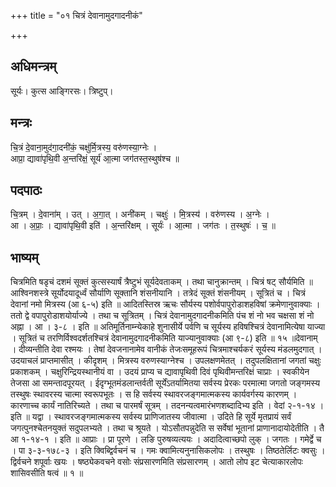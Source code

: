 +++
title = "०१ चित्रं देवानामुदगादनीकं"

+++
## अधिमन्त्रम्
सूर्यः। कुत्स आङ्गिरसः। त्रिष्टुप्।

## मन्त्रः
चि॒त्रं दे॒वाना॒मुद॑गा॒दनी॑कं॒ चक्षु॑र्मि॒त्रस्य॒ वरु॑णस्या॒ग्नेः ।  
आप्रा॒ द्यावा॑पृथि॒वी अ॒न्तरि॑क्षं॒ सूर्य॑ आ॒त्मा जग॑तस्त॒स्थुष॑श्च ॥

## पदपाठः
चि॒त्रम् । दे॒वाना॑म् । उत् । अ॒गा॒त् । अनी॑कम् । चक्षुः॑ । मि॒त्रस्य॑ । वरु॑णस्य । अ॒ग्नेः ।  
आ । अ॒प्राः॒ । द्यावा॑पृथि॒वी इति॑ । अ॒न्तरि॑क्षम् । सूर्यः॑ । आ॒त्मा । जग॑तः । त॒स्थुषः॑ । च॒ ॥

## भाष्यम्
चित्रमिति षडृचं दशमं सूक्तं कुत्सस्यार्षं त्रैष्टुभं सूर्यदेवताकम् । तथा चानुक्रान्तम् । चित्रं षट् सौर्यमिति ॥ आश्विनशस्त्रे सूर्योदयादूर्ध्वं सौर्याणि सूक्तानि शंसनीयानि । तत्रेदं सूक्तं शंसनीयम् । सूत्रितं च । चित्रं देवानां नमो मित्रस्य (आ ६-५) इति ॥ आदितस्तिस्र ऋचः सौर्यस्य पशोर्वपापुरोडाशहविषां क्रमेणानुवाक्याः । ततो द्वे वपापुरोडाशयोर्याज्ये । तथा च सूत्रितम् । चित्रं देवानामुदगादनीकमिति पंच शं नो भव चक्षसा शं नो अह्ना । आ । ३-८ । इति ॥ अतिमूर्तिनाम्न्येकाहे शुनासीर्ये पर्वणि च सूर्यस्य हविषश्चित्रं देवानामित्येषा याज्या । सूत्रितं च तरणिर्विश्वदर्शतश्चित्रं देवानामुदगादनीकमिति याज्यानुवाक्याः (आ ९-८) इति ॥ १५ ॥देवानाम् । दीव्यन्तीति देवा रश्मयः । तेषां देवजनानामेव वानीकं तेजःसमूहरूपं चित्रमाश्चर्यकरं सूर्यस्य मंडलमुदगात् । उदयाचलं प्राप्तमासीत् । कीदृशम् । मित्रस्य वरुणस्याग्नेश्च । उपलक्षणमेतत् । तदुपलक्षितानां जगतां चक्षुः प्रकाशकम् । चक्षुरिन्द्रियस्थानीयं वा । उदयं प्राप्य च द्यावापृथिवी दिवं पृथिवीमन्तरिक्षं चाप्राः । स्वकीयेन तेजसा आ समन्तादपूरयत् । ईदृग्भूतमंडलान्तर्वती सूर्येंऽतर्यामितया सर्वस्य प्रेरकः परमात्मा जगतो जङ्गमस्य तस्थुषः स्थावरस्य चात्मा स्वरूपभूतः । स हि सर्वस्य स्थावरजङ्गमात्मकस्य कार्यवर्गस्य कारणम् । कारणाच्च कार्यं नातिरिच्यते । तथा च पारमर्षं सूत्रम् । तदनन्यत्वमारंभणशब्दादिभ्य इति । वेदां २-१-१४ । इति ॥ यद्वा । स्थावरजङ्गमात्मकस्य सर्वस्य प्राणिजातस्य जीवात्मा । उदिते हि सूर्ये मृतप्रायं सर्वं जगत्पुनश्चेतनयुक्तं सदुपलभ्यते । तथा च श्रूयते । योऽसौतपन्नुदेति स सर्वेषां भूतानां प्राणानादायोदेतीति । तै आ १-१४-१ । इति ॥ आप्राः । प्रा पूरणे । लङि पुरुषव्यत्ययः । अदादित्वाच्छपो लुक् । जगतः । गमेर्द्वे च । पा ३-३-१७८-३ । इति क्विब्द्विर्वचनं च । गमः क्वामित्यनुनासिकलोपः । तस्थुषः । तिष्ठतेर्लिटः क्वसुः । द्विर्वचने शपूर्वाः खयः । षष्ठ्येकवचने वसोः संप्रसारणमिति संप्रसारणम् । आतो लोप इट चेत्याकारलोपः शासिवसीति षत्वं ॥ १ ॥